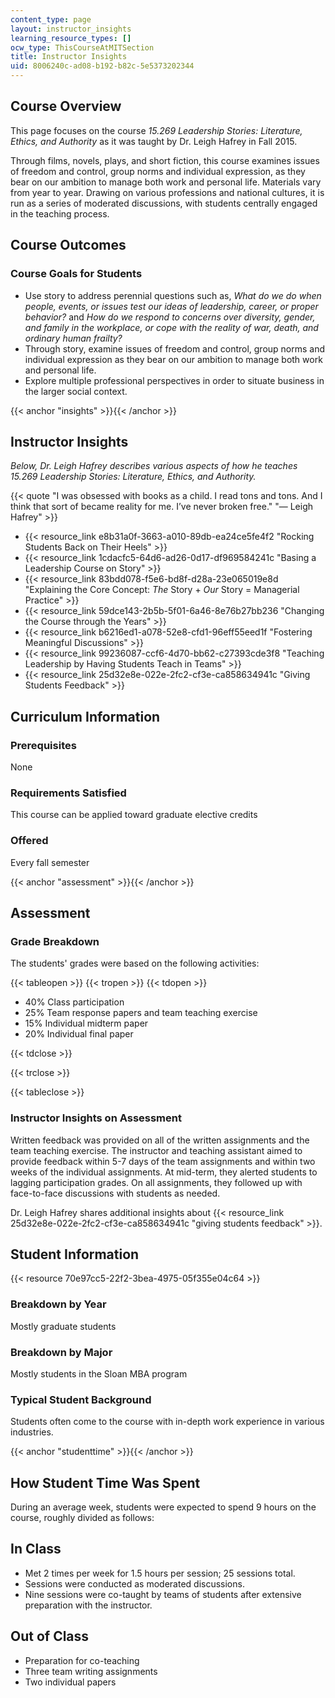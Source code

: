 ```yaml
---
content_type: page
layout: instructor_insights
learning_resource_types: []
ocw_type: ThisCourseAtMITSection
title: Instructor Insights
uid: 8006240c-ad08-b192-b82c-5e5373202344
---
```


Course Overview
---------------

This page focuses on the course _15.269 Leadership Stories: Literature, Ethics, and Authority_ as it was taught by Dr. Leigh Hafrey in Fall 2015.

Through films, novels, plays, and short fiction, this course examines issues of freedom and control, group norms and individual expression, as they bear on our ambition to manage both work and personal life. Materials vary from year to year. Drawing on various professions and national cultures, it is run as a series of moderated discussions, with students centrally engaged in the teaching process.

Course Outcomes
---------------

### Course Goals for Students

*   Use story to address perennial questions such as, _What do we do when people, events, or issues test our ideas of leadership, career, or proper behavior?_ and _How do we respond to concerns over diversity, gender, and family in the workplace, or cope with the reality of war, death, and ordinary human frailty?_
*   Through story, examine issues of freedom and control, group norms and individual expression as they bear on our ambition to manage both work and personal life.
*   Explore multiple professional perspectives in order to situate business in the larger social context.

{{< anchor "insights" >}}{{< /anchor >}}

Instructor Insights
-------------------

_Below, Dr. Leigh Hafrey describes various aspects of how he teaches 15.269 Leadership Stories: Literature, Ethics, and Authority._

{{< quote "I was obsessed with books as a child. I read tons and tons. And I think that sort of became reality for me. I’ve never broken free." "— Leigh Hafrey" >}}

*   {{< resource_link e8b31a0f-3663-a010-89db-ea24ce5fe4f2 "Rocking Students Back on Their Heels" >}}
*   {{< resource_link 1cdacfc5-64d6-ad26-0d17-df969584241c "Basing a Leadership Course on Story" >}}
*   {{< resource_link 83bdd078-f5e6-bd8f-d28a-23e065019e8d "Explaining the Core Concept: _The_ Story + _Our_ Story = Managerial Practice" >}}
*   {{< resource_link 59dce143-2b5b-5f01-6a46-8e76b27bb236 "Changing the Course through the Years" >}}
*   {{< resource_link b6216ed1-a078-52e8-cfd1-96eff55eed1f "Fostering Meaningful Discussions" >}}
*   {{< resource_link 99236087-ccf6-4d70-bb62-c27393cde3f8 "Teaching Leadership by Having Students Teach in Teams" >}}
*   {{< resource_link 25d32e8e-022e-2fc2-cf3e-ca858634941c "Giving Students Feedback" >}}

Curriculum Information
----------------------

### Prerequisites

None

### Requirements Satisfied

This course can be applied toward graduate elective credits

### Offered

Every fall semester

{{< anchor "assessment" >}}{{< /anchor >}}

Assessment
----------

### Grade Breakdown

The students' grades were based on the following activities:

{{< tableopen >}}
{{< tropen >}}
{{< tdopen >}}
- 40% Class participation
- 25% Team response papers and team teaching exercise
- 15% Individual midterm paper
- 20% Individual final paper

{{< tdclose >}}

{{< trclose >}}

{{< tableclose >}}

### Instructor Insights on Assessment

Written feedback was provided on all of the written assignments and the team teaching exercise. The instructor and teaching assistant aimed to provide feedback within 5-7 days of the team assignments and within two weeks of the individual assignments. At mid-term, they alerted students to lagging participation grades. On all assignments, they followed up with face-to-face discussions with students as needed.

Dr. Leigh Hafrey shares additional insights about {{< resource_link 25d32e8e-022e-2fc2-cf3e-ca858634941c "giving students feedback" >}}.

Student Information
-------------------

{{< resource 70e97cc5-22f2-3bea-4975-05f355e04c64 >}}

### Breakdown by Year

Mostly graduate students

### Breakdown by Major

Mostly students in the Sloan MBA program

### Typical Student Background

Students often come to the course with in-depth work experience in various industries.

{{< anchor "studenttime" >}}{{< /anchor >}}

How Student Time Was Spent
--------------------------

During an average week, students were expected to spend 9 hours on the course, roughly divided as follows:

In Class
--------

*   Met 2 times per week for 1.5 hours per session; 25 sessions total.
*   Sessions were conducted as moderated discussions.
*   Nine sessions were co-taught by teams of students after extensive preparation with the instructor.

Out of Class
------------

*   Preparation for co-teaching
*   Three team writing assignments
*   Two individual papers
